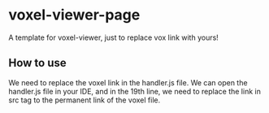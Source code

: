 # voxel-viewer-page
A template for voxel-viewer, just to replace vox link with yours!
## How to use
We need to replace the voxel link in the handler.js file. We can open the handler.js file in your IDE, and in the 19th line, we need to replace the link in src tag to the permanent link of the voxel file.
